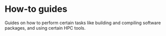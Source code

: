 # How-to guides

Guides on how to perform certain tasks like building and compiling software packages, and using certain HPC tools.

